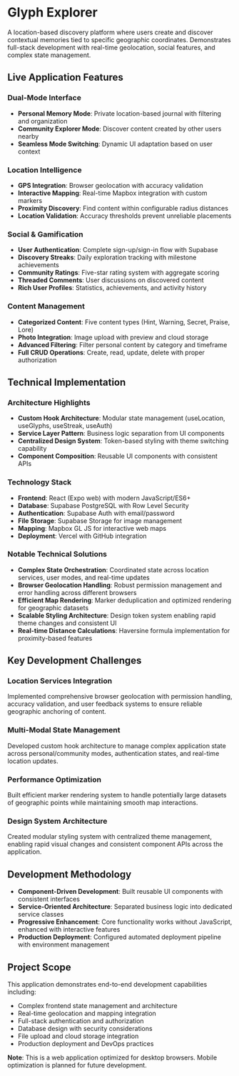 # Glyph Explorer

A location-based discovery platform where users create and discover contextual memories tied to specific geographic coordinates. Demonstrates full-stack development with real-time geolocation, social features, and complex state management.

## Live Application Features

### Dual-Mode Interface
- **Personal Memory Mode**: Private location-based journal with filtering and organization
- **Community Explorer Mode**: Discover content created by other users nearby
- **Seamless Mode Switching**: Dynamic UI adaptation based on user context

### Location Intelligence
- **GPS Integration**: Browser geolocation with accuracy validation
- **Interactive Mapping**: Real-time Mapbox integration with custom markers
- **Proximity Discovery**: Find content within configurable radius distances
- **Location Validation**: Accuracy thresholds prevent unreliable placements

### Social & Gamification
- **User Authentication**: Complete sign-up/sign-in flow with Supabase
- **Discovery Streaks**: Daily exploration tracking with milestone achievements
- **Community Ratings**: Five-star rating system with aggregate scoring
- **Threaded Comments**: User discussions on discovered content
- **Rich User Profiles**: Statistics, achievements, and activity history

### Content Management
- **Categorized Content**: Five content types (Hint, Warning, Secret, Praise, Lore)
- **Photo Integration**: Image upload with preview and cloud storage
- **Advanced Filtering**: Filter personal content by category and timeframe
- **Full CRUD Operations**: Create, read, update, delete with proper authorization

## Technical Implementation

### Architecture Highlights
- **Custom Hook Architecture**: Modular state management (useLocation, useGlyphs, useStreak, useAuth)
- **Service Layer Pattern**: Business logic separation from UI components
- **Centralized Design System**: Token-based styling with theme switching capability
- **Component Composition**: Reusable UI components with consistent APIs

### Technology Stack
- **Frontend**: React (Expo web) with modern JavaScript/ES6+
- **Database**: Supabase PostgreSQL with Row Level Security
- **Authentication**: Supabase Auth with email/password
- **File Storage**: Supabase Storage for image management
- **Mapping**: Mapbox GL JS for interactive web maps
- **Deployment**: Vercel with GitHub integration

### Notable Technical Solutions
- **Complex State Orchestration**: Coordinated state across location services, user modes, and real-time updates
- **Browser Geolocation Handling**: Robust permission management and error handling across different browsers
- **Efficient Map Rendering**: Marker deduplication and optimized rendering for geographic datasets
- **Scalable Styling Architecture**: Design token system enabling rapid theme changes and consistent UI
- **Real-time Distance Calculations**: Haversine formula implementation for proximity-based features

## Key Development Challenges

### Location Services Integration
Implemented comprehensive browser geolocation with permission handling, accuracy validation, and user feedback systems to ensure reliable geographic anchoring of content.

### Multi-Modal State Management
Developed custom hook architecture to manage complex application state across personal/community modes, authentication states, and real-time location updates.

### Performance Optimization
Built efficient marker rendering system to handle potentially large datasets of geographic points while maintaining smooth map interactions.

### Design System Architecture
Created modular styling system with centralized theme management, enabling rapid visual changes and consistent component APIs across the application.

## Development Methodology

- **Component-Driven Development**: Built reusable UI components with consistent interfaces
- **Service-Oriented Architecture**: Separated business logic into dedicated service classes
- **Progressive Enhancement**: Core functionality works without JavaScript, enhanced with interactive features
- **Production Deployment**: Configured automated deployment pipeline with environment management

## Project Scope

This application demonstrates end-to-end development capabilities including:
- Complex frontend state management and architecture
- Real-time geolocation and mapping integration
- Full-stack authentication and authorization
- Database design with security considerations
- File upload and cloud storage integration
- Production deployment and DevOps practices

**Note**: This is a web application optimized for desktop browsers. Mobile optimization is planned for future development.
